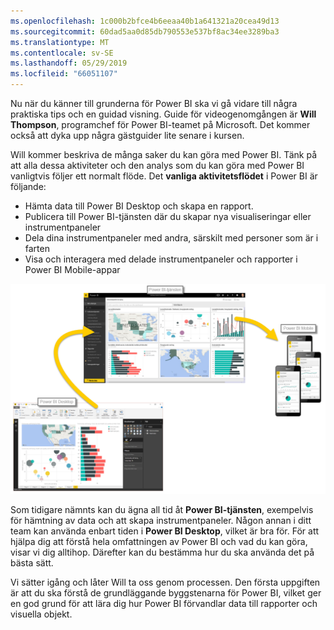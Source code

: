 ```yaml
---
ms.openlocfilehash: 1c000b2bfce4b6eeaa40b1a641321a20cea49d13
ms.sourcegitcommit: 60dad5aa0d85db790553e537bf8ac34ee3289ba3
ms.translationtype: MT
ms.contentlocale: sv-SE
ms.lasthandoff: 05/29/2019
ms.locfileid: "66051107"
---
```

Nu när du känner till grunderna för Power BI ska vi gå vidare till några praktiska tips och en guidad visning. Guide för videogenomgången är **Will Thompson**, programchef för Power BI-teamet på Microsoft. Det kommer också att dyka upp några gästguider lite senare i kursen.

Will kommer beskriva de många saker du kan göra med Power BI. Tänk på att alla dessa aktiviteter och den analys som du kan göra med Power BI vanligtvis följer ett normalt flöde. Det **vanliga aktivitetsflödet** i Power BI är följande:

* Hämta data till Power BI Desktop och skapa en rapport.
* Publicera till Power BI-tjänsten där du skapar nya visualiseringar eller instrumentpaneler
* Dela dina instrumentpaneler med andra, särskilt med personer som är i farten
* Visa och interagera med delade instrumentpaneler och rapporter i Power BI Mobile-appar

![](media/0-1-intro-using-power-bi/c0a1_1.png)

Som tidigare nämnts kan du ägna all tid åt **Power BI-tjänsten**, exempelvis för hämtning av data och att skapa instrumentpaneler. Någon annan i ditt team kan använda enbart tiden i **Power BI Desktop**, vilket är bra för. För att hjälpa dig att förstå hela omfattningen av Power BI och vad du kan göra, visar vi dig alltihop. Därefter kan du bestämma hur du ska använda det på bästa sätt.

Vi sätter igång och låter Will ta oss genom processen. Den första uppgiften är att du ska förstå de grundläggande byggstenarna för Power BI, vilket ger en god grund för att lära dig hur Power BI förvandlar data till rapporter och visuella objekt.

